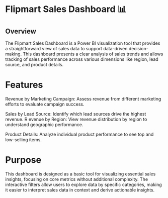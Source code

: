 # Flipmart Sales Dashboard 📊

## Overview

The Flipmart Sales Dashboard is a Power BI visualization tool that provides a straightforward view of sales data to support data-driven decision-making. 
This dashboard presents a clear analysis of sales trends and allows tracking of sales performance across various dimensions like region, lead source, and product details.

# Features

Revenue by Marketing Campaign: Assess revenue from different marketing efforts to evaluate campaign success.

Sales by Lead Source: Identify which lead sources drive the highest revenue.
R
evenue by Region: View revenue distribution by region to understand geographic performance.

Product Details: Analyze individual product performance to see top and low-selling items.

# Purpose

This dashboard is designed as a basic tool for visualizing essential sales insights, focusing on core metrics without additional complexity. 
The interactive filters allow users to explore data by specific categories, making it easier to interpret sales data in context and derive actionable insights.
